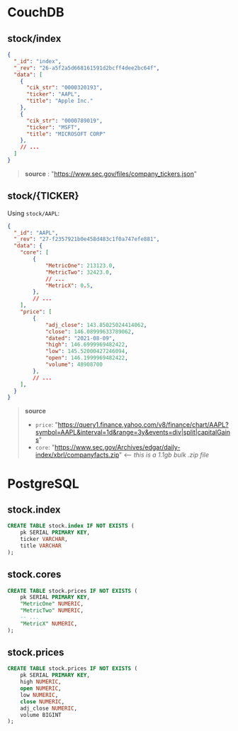 # CouchDB

## stock/index
```json
{
  "_id": "index",
  "_rev": "26-a5f2a5d668161591d2bcff4dee2bc64f",
  "data": [
    {
      "cik_str": "0000320193",
      "ticker": "AAPL",
      "title": "Apple Inc."
    },
    {
      "cik_str": "0000789019",
      "ticker": "MSFT",
      "title": "MICROSOFT CORP"
    },
    // ...
  ]
}
```
> **source** : "https://www.sec.gov/files/company_tickers.json"

## stock/{TICKER}
Using `stock/AAPL`:
```json
{
  "_id": "AAPL",
  "_rev": "27-f2357921b0e458d483c1f0a747efe881",
  "data": {
    "core": [
        {
            "MetricOne": 213123.0,
            "MetricTwo": 32423.0,
            // ...
            "MetricX": 0.5,
        },
        // ...
    ],
    "price": [
        {
            "adj_close": 143.85025024414062,
            "close": 146.08999633789062,
            "dated": "2021-08-09",
            "high": 146.6999969482422,
            "low": 145.52000427246094,
            "open": 146.1999969482422,
            "volume": 48908700
        },
        // ...
    ],
  }
}
```
> **source**
> - `price`: "https://query1.finance.yahoo.com/v8/finance/chart/AAPL?symbol=AAPL&interval=1d&range=3y&events=div|split|capitalGains"
> - `core`: "https://www.sec.gov/Archives/edgar/daily-index/xbrl/companyfacts.zip" <-- *this is a 1.1gb bulk .zip file*

# PostgreSQL

## stock.index
```sql
CREATE TABLE stock.index IF NOT EXISTS (
    pk SERIAL PRIMARY KEY,
    ticker VARCHAR,
    title VARCHAR
);
```

## stock.cores
```sql
CREATE TABLE stock.prices IF NOT EXISTS (
    pk SERIAL PRIMARY KEY,
    "MetricOne" NUMERIC,
    "MetricTwo" NUMERIC,
    -- ...
    "MetricX" NUMERIC,
);
```

## stock.prices
```sql
CREATE TABLE stock.prices IF NOT EXISTS (
    pk SERIAL PRIMARY KEY,
    high NUMERIC,
    open NUMERIC,
    low NUMERIC,
    close NUMERIC,
    adj_close NUMERIC,
    volume BIGINT
);
```